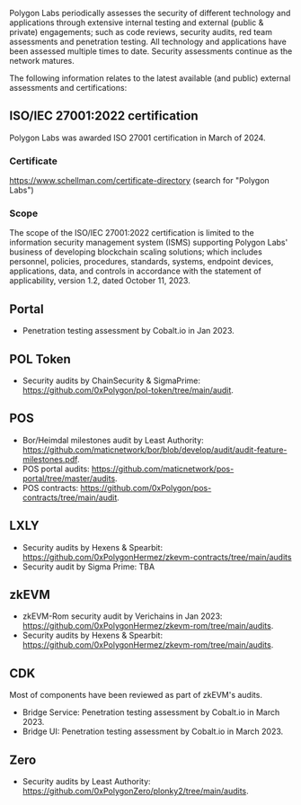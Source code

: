 Polygon Labs periodically assesses the security of different technology and applications through extensive internal testing and external (public & private) engagements; such as code reviews, security audits, red team assessments and penetration testing. All technology and applications have been assessed multiple times to date. Security assessments continue as the network matures.

The following information relates to the latest available (and public) external assessments and certifications:

## ISO/IEC 27001:2022 certification

Polygon Labs was awarded ISO 27001 certification in March of 2024.

### Certificate 
https://www.schellman.com/certificate-directory (search for "Polygon Labs")

### Scope
The scope of the ISO/IEC 27001:2022 certification is limited to the information security management system (ISMS) supporting Polygon Labs' business of developing blockchain scaling solutions; which includes personnel, policies, procedures, standards, systems, endpoint devices, applications, data, and controls in accordance with the statement of applicability, version 1.2, dated October 11, 2023.

## Portal

 - Penetration testing assessment by Cobalt.io in Jan 2023.

## POL Token
 
 - Security audits by ChainSecurity & SigmaPrime: https://github.com/0xPolygon/pol-token/tree/main/audit.

## POS
 
 - Bor/Heimdal milestones audit by Least Authority: https://github.com/maticnetwork/bor/blob/develop/audit/audit-feature-milestones.pdf.
 - POS portal audits: https://github.com/maticnetwork/pos-portal/tree/master/audits.
 - POS contracts: https://github.com/0xPolygon/pos-contracts/tree/main/audit.

## LXLY

 - Security audits by Hexens & Spearbit: https://github.com/0xPolygonHermez/zkevm-contracts/tree/main/audits
 - Security audit by Sigma Prime: TBA

## zkEVM
 
 - zkEVM-Rom security audit by Verichains in Jan 2023: https://github.com/0xPolygonHermez/zkevm-rom/tree/main/audits.
 - Security audits by Hexens & Spearbit: https://github.com/0xPolygonHermez/zkevm-rom/tree/main/audits.

## CDK
Most of components have been reviewed as part of zkEVM's audits.

 - Bridge Service: Penetration testing assessment by Cobalt.io in March 2023.
 - Bridge UI: Penetration testing assessment by Cobalt.io in March 2023.

## Zero

 - Security audits by Least Authority: https://github.com/0xPolygonZero/plonky2/tree/main/audits.
